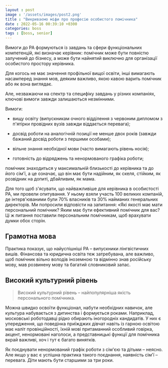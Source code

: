 ```yaml
---
layout : post
image : '/assets/images/post2.png'
title : "Викриваємо міфи про професію особистого помічника"
date : 2022-05-16 00:39:10 +0300
categories: boss
tags : [boss, senior]
---
```


Вимоги до PA формуються із завдань та сфери функціональних компетенцій, які визначає керівник: помічник може бути повністю залучений до бізнесу, а може бути найнятий виключно для організації особистого простору керівника. 


Для когось не має значення профільної вищої освіти, інші вимагають насамперед знання мов, деяким важливо, якою кавою варить помічник або як вона виглядає.

Але, незважаючи на спектр та специфіку завдань у різних компаніях, ключові вимоги завжди залишаються незмінними.

Вимоги:

* вищу освіту (випускникам очного відділення з червоним дипломом з п'ятірки провідних вузів завжди віддається перевага);

* досвід роботи на аналогічній позиції не менше двох років (завжди бажаний досвід роботи з першими особами);

* вільне знання необхідної мови (часто вимагають рівень носія);

* готовність до відряджень та ненормованого графіка роботи;



помічник знаходиться у максимальній близькості до керівника та до його сім'ї, а це означає, що він має бути надійним, як скеля, стійким, як розвідник на допиті, дбайливим, як мама.

Для того щоб з'ясувати, що найважливіше для керівника в особистості РА, ми провели опитування. У ньому взяли участь 100 великих компаній, де інтерв'юваними були 70% власників та 30% найманих генеральних директорів. Ми попросили відповісти на запитання: «Які якості має мати персональний помічник? Яким має бути ефективний помічник для вас? Ці ж питання поставили персональним помічникам, щоб врахувати думки обох сторін.

## Грамотна мова

Практика показує, що найуспішніші PA – випускники лінгвістичних вишів. Фінансова та юридична освіта теж затребувана, але важливо, щоб помічник вільно володів іноземною та відмінно знав російську мову, мав розвинену мову та багатий словниковий запас.

## Високий культурний рівень

>Високий культурний рівень – найпопулярніша якість персонального помічника.

Можна швидко освоїти функціонал, набути необхідних навичок, але культура набувається з дитинства і формується роками. Наприклад, московські роботодавці рідко обирають іногородніх кандидатів. У них є упередження, що поведінка приїжджих дівчат навіть із гарною освітою має наліт провінційності, їхній мові притаманний особливий говірка, акцент, ненормовані наголоси, а представницькі функції для помічника вкрай важливі, хоч і тут є багато винятків.

Як поєднувати ненормований графік роботи з сім'єю та дітьми – неясно. Але якщо у вас є успішна практика такого поєднання, наявність сім'ї – перевага. Діти мають бути старшими за три роки.